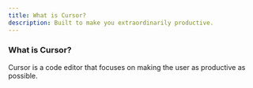 ```yaml
---
title: What is Cursor?
description: Built to make you extraordinarily productive.
---
```


### What is Cursor?

Cursor is a code editor that focuses on making the user as productive as possible. 


